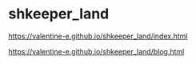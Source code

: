 # shkeeper_land
https://valentine-e.github.io/shkeeper_land/index.html

https://valentine-e.github.io/shkeeper_land/blog.html

